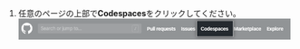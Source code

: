 1. 任意のページの上部で**Codespaces**をクリックしてください。 ![ヘッダの{% data variables.product.prodname_codespaces %}リンク](/assets/images/help/codespaces/header-link.png)